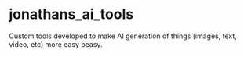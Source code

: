 # jonathans_ai_tools
Custom tools developed to make AI generation of things (images, text, video, etc) more easy peasy.
